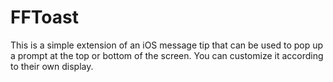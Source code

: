 # FFToast
This is a simple extension of an iOS message tip that can be used to pop up a prompt at the top or bottom of the screen. You can customize it according to their own display.
